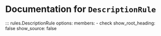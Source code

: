 # Documentation for `DescriptionRule`

::: rules.DescriptionRule
    options:
      members:
        - check
      show_root_heading: false
      show_source: false
